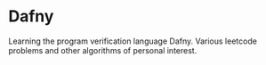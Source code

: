 # Dafny
Learning the program verification language Dafny. Various leetcode problems and other algorithms of personal interest.